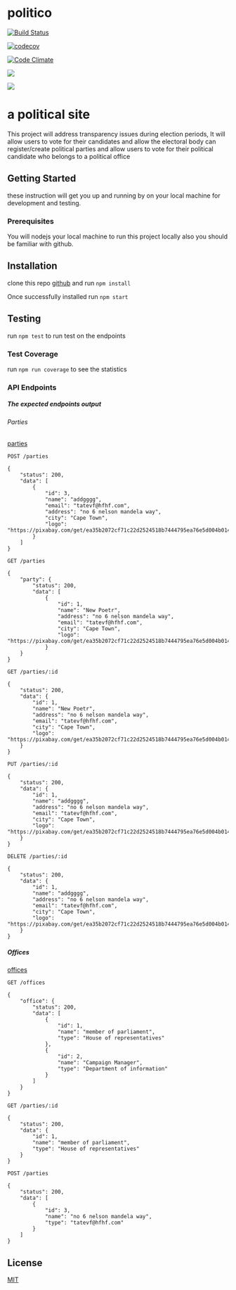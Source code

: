 # politico

[![Build Status](https://travis-ci.com/tatendamar/politico.svg?branch=develop)](https://travis-ci.com/tatendamar/politico)

[![codecov](https://codecov.io/gh/tatendamar/politico/branch/develop/graph/badge.svg)](https://codecov.io/gh/tatendamar/politico)

[![Code Climate](https://codeclimate.com/github/codeclimate/codeclimate/badges/gpa.svg)](https://codeclimate.com/github/tatendamar/politico)

![](https://img.shields.io/david/dev/tatendamar/politico.svg?style=flat)

![](https://img.shields.io/npm/l/express.svg?style=flat)

# a political site

This project will address transparency issues during election periods,
It will allow users to vote for their candidates and allow the electoral body can register/create political parties and allow users to vote for their political candidate who belongs to a political office

## Getting Started

these instruction will get you up and running by on your local machine for development and testing.

### Prerequisites

You will nodejs your local machine to run this project locally also you should be familiar with github.

## Installation

clone this repo [github](https://github.com/tatendamar/politico) and
run `npm install`

Once successfully installed run `npm start`

## Testing

run `npm test` to run test on the endpoints

### Test Coverage

run `npm run coverage` to see the statistics

### API Endpoints

##### The expected endpoints output

###### Parties

[parties](https://blooming-island-55814.herokuapp.com/api/v1/parties)

```
POST /parties
```

```
{
    "status": 200,
    "data": [
        {
            "id": 3,
            "name": "addgggg",
            "email": "tatevf@hfhf.com",
            "address": "no 6 nelson mandela way",
            "city": "Cape Town",
            "logo": "https://pixabay.com/get/ea35b2072cf71c22d2524518b7444795ea76e5d004b014459cf1c17aaeebb2_340.png"
        }
    ]
}
```

```
GET /parties
```

```
{
    "party": {
        "status": 200,
        "data": [
            {
                "id": 1,
                "name": "New Poetr",
                "address": "no 6 nelson mandela way",
                "email": "tatevf@hfhf.com",
                "city": "Cape Town",
                "logo": "https://pixabay.com/get/ea35b2072cf71c22d2524518b7444795ea76e5d004b014459cf1c17aaeebb2_340.png"
            }
    }
}

```

```
GET /parties/:id
```

```
{
    "status": 200,
    "data": {
        "id": 1,
        "name": "New Poetr",
        "address": "no 6 nelson mandela way",
        "email": "tatevf@hfhf.com",
        "city": "Cape Town",
        "logo": "https://pixabay.com/get/ea35b2072cf71c22d2524518b7444795ea76e5d004b014459cf1c17aaeebb2_340.png"
    }
}
```

```
PUT /parties/:id
```

```
{
    "status": 200,
    "data": {
        "id": 1,
        "name": "addgggg",
        "address": "no 6 nelson mandela way",
        "email": "tatevf@hfhf.com",
        "city": "Cape Town",
        "logo": "https://pixabay.com/get/ea35b2072cf71c22d2524518b7444795ea76e5d004b014459cf1c17aaeebb2_340.png"
    }
}
```

```
DELETE /parties/:id
```

```
{
    "status": 200,
    "data": {
        "id": 1,
        "name": "addgggg",
        "address": "no 6 nelson mandela way",
        "email": "tatevf@hfhf.com",
        "city": "Cape Town",
        "logo": "https://pixabay.com/get/ea35b2072cf71c22d2524518b7444795ea76e5d004b014459cf1c17aaeebb2_340.png"
    }
}
```

##### Offices

[offices](https://blooming-island-55814.herokuapp.com/api/v1/offices)

```
GET /offices
```

```
{
    "office": {
        "status": 200,
        "data": [
            {
                "id": 1,
                "name": "member of parliament",
                "type": "House of representatives"
            },
            {
                "id": 2,
                "name": "Campaign Manager",
                "type": "Department of information"
            }
        ]
    }
}
```

```
GET /parties/:id
```

```
{
    "status": 200,
    "data": {
        "id": 1,
        "name": "member of parliament",
        "type": "House of representatives"
    }
}
```

```
POST /parties
```

```
{
    "status": 200,
    "data": [
        {
            "id": 3,
            "name": "no 6 nelson mandela way",
            "type": "tatevf@hfhf.com"
        }
    ]
}
```

## License

[MIT](https://choosealicense.com/licenses/mit/)
